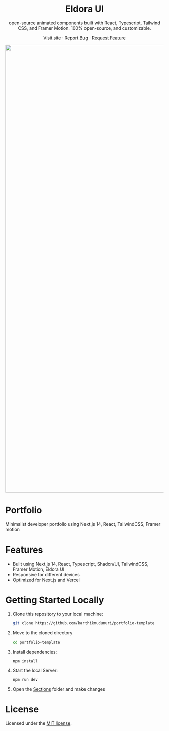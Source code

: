 <div align="center">
  <!-- <a href="https://github.com/karthikmudunuri/eldoraui"> -->


 <!-- <img src="/" alt="Logo" width="60" height="60"> -->
  </a>
  <h1 align="center">Eldora UI</h1>
  <p align="center">
   open-source animated components built with React, Typescript, Tailwind CSS, and Framer Motion.
100% open-source, and customizable.
  </p>
  <p>
    
   <a href="https://www.eldoraui.site/">Visit site</a>
    ·
    <a href="https://github.com/karthikmudunuri/eldoraui/issues">Report Bug</a>
    ·
    <a href="https://github.com/karthikmudunuri/eldoraui/issues">Request Feature</a>
  </p>
</div>

<!-- ABOUT THE TEMPLATE -->

<div align="center">

 <img width="1425" alt="Portfolio-template" src="https://github.com/user-attachments/assets/265fa13e-98ed-4c99-bd7f-ce7efe19627f">

 
</div>

# Portfolio 

Minimalist developer portfolio using Next.js 14, React, TailwindCSS, Framer motion

# Features

- Built using Next.js 14, React, Typescript, Shadcn/UI, TailwindCSS, Framer Motion, Eldora UI
- Responsive for different devices
- Optimized for Next.js and Vercel

# Getting Started Locally

1. Clone this repository to your local machine:

   ```bash
   git clone https://github.com/karthikmudunuri/portfolio-template
   ```

2. Move to the cloned directory

   ```bash
   cd portfolio-template
   ```

3. Install dependencies:

   ```bash
   npm install
   ```

4. Start the local Server:

   ```bash
   npm run dev
   ```

5. Open the [Sections](https://github.com/karthikmudunuri/portfolio-template/tree/main/app/sections) folder and make changes

# License

Licensed under the [MIT license](https://github.com/karthikmudunuri/portfolio-template/blob/main/LICENSE.md).
